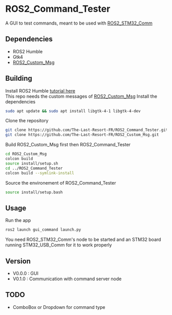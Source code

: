 # ROS2_Command_Tester

A GUI to test commands, meant to be used with [ROS2_STM32_Comm](https://github.com/The-Last-Resort-FR/ROS2_STM32_Comm)

## Dependencies

- ROS2 Humble
- Gtk4
- [ROS2_Custom_Msg](https://github.com/The-Last-Resort-FR/ROS2_Custom_Msg)

## Building

Install ROS2 Humble [tutorial here](https://docs.ros.org/en/humble/Installation.html)  
This repo needs the custom messages of [ROS2_Custom_Msg](https://github.com/The-Last-Resort-FR/ROS2_Custom_Msg)
Install the dependencies  
```bash
sudo apt update && sudo apt install libgtk-4-1 libgtk-4-dev  
```
Clone the repository  
```bash
git clone https://github.com/The-Last-Resort-FR/ROS2_Command_Tester.git
git clone https://github.com/The-Last-Resort-FR/ROS2_Custom_Msg.git
```
Build ROS2_Custom_Msg first then ROS2_Command_Tester
```bash
cd ROS2_Custom_Msg
colcon build
source install/setup.sh
cd ../ROS2_Command_Tester
colcon build --symlink-install
```
Source the environement of ROS2_Command_Tester
```bash
source install/setup.bash
```

## Usage

Run the app  
```bash
ros2 launch gui_command launch.py
```
  
You need ROS2_STM32_Comm's node to be started and an STM32 board running STM32_USB_Comm for it to work properly

## Version

- V0.0.0 : GUI
- V0.1.0 : Communication with command server node 

## TODO

- ComboBox or Dropdown for command type